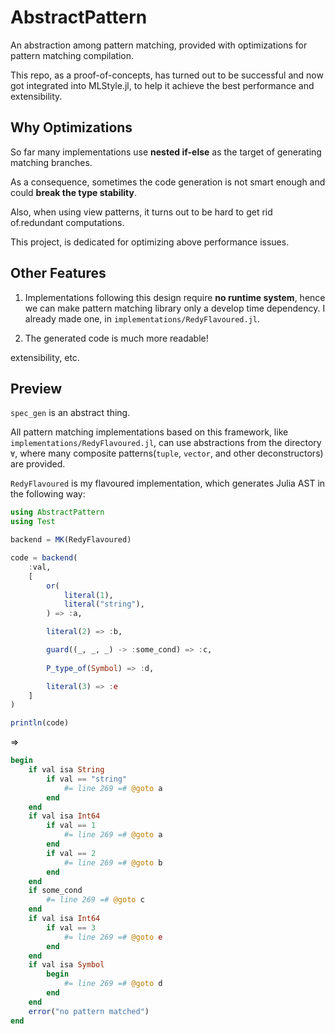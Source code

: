 # AbstractPattern

An abstraction among pattern matching, provided with optimizations for pattern matching compilation.

This repo, as a proof-of-concepts, has turned out to be successful and now got integrated into MLStyle.jl, to help it achieve the best performance and extensibility.

## Why Optimizations

So far many implementations use **nested if-else** as the target of generating matching branches.

As a consequence, sometimes the code generation is not smart enough and could **break the type stability**.

Also, when using view patterns, it turns out to be hard to get rid of.redundant computations.

This project, is dedicated for optimizing above performance issues.


## Other Features

1. Implementations following this design require **no runtime system**, hence we can make pattern matching library only a develop time dependency. I already made one, in `implementations/RedyFlavoured.jl`.

2. The generated code is much more readable!


extensibility, etc.

## Preview

`spec_gen` is an abstract thing.

All pattern matching implementations based on this framework, like `implementations/RedyFlavoured.jl`,
can use abstractions from the directory `∀`, where many composite patterns(`tuple`, `vector`, and other deconstructors) are provided.

`RedyFlavoured` is my flavoured implementation, which generates Julia AST in the following way:

```julia
using AbstractPattern
using Test

backend = MK(RedyFlavoured)

code = backend(
    :val,
    [
        or(
            literal(1),
            literal("string"),
        ) => :a,

        literal(2) => :b,

        guard((_, _, _) -> :some_cond) => :c,
        
        P_type_of(Symbol) => :d,

        literal(3) => :e
    ]
)

println(code)
```
=>

```julia
begin
    if val isa String
        if val == "string"
            #= line 269 =# @goto a
        end
    end
    if val isa Int64
        if val == 1
            #= line 269 =# @goto a
        end
        if val == 2
            #= line 269 =# @goto b
        end
    end
    if some_cond
        #= line 269 =# @goto c
    end
    if val isa Int64
        if val == 3
            #= line 269 =# @goto e
        end
    end
    if val isa Symbol
        begin
            #= line 269 =# @goto d
        end
    end
    error("no pattern matched")
end
```
